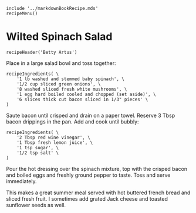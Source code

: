 ~~~ markdown-script
include '../markdownBookRecipe.mds'
recipeMenu()
~~~

# Wilted Spinach Salad

~~~ markdown-script
recipeHeader('Betty Artus')
~~~

Place in a large salad bowl and toss together:

~~~ markdown-script
recipeIngredients( \
    '1 lb washed and stemmed baby spinach', \
    '1/2 cup sliced green onions', \
    '8 washed sliced fresh white mushrooms', \
    '1 egg hard boiled cooled and chopped (set aside)', \
    '6 slices thick cut bacon sliced in 1/3" pieces' \
)
~~~

Saute bacon until crisped and drain on a paper towel. Reserve 3 Tbsp bacon drippings in the pan. Add
and cook until bubbly:

~~~ markdown-script
recipeIngredients( \
    '2 Tbsp red wine vinegar', \
    '1 Tbsp fresh lemon juice', \
    '1 tsp sugar', \
    '1/2 tsp salt' \
)
~~~

Pour the hot dressing over the spinach mixture, top with the crisped bacon and boiled eggs and
freshly ground pepper to taste. Toss and serve immediately.

This makes a great summer meal served with hot buttered french bread and sliced fresh fruit. I
sometimes add grated Jack cheese and toasted sunflower seeds as well.

